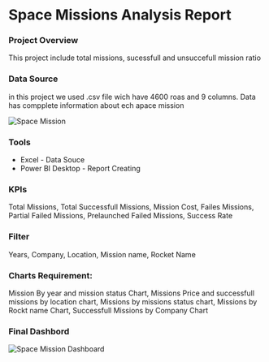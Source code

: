 # Space Missions Analysis Report


### Project Overview

This project include total missions, sucessfull and unsuccefull mission ratio

### Data Source

in this project we used .csv file wich have 4600 roas and 9 columns. Data has compplete information about ech apace mission

![Space Mission](https://github.com/WaseemAbbas1986/Space-Missions-Analysis-Report/assets/168902203/9ab2abfa-810d-4745-86be-3f95be1023c9)

### Tools

- Excel - Data Souce
- Power BI Desktop - Report Creating



### KPIs
Total Missions, Total Successfull Missions, Mission Cost, Failes Missions, Partial Failed Missions, Prelaunched Failed Missions, Success Rate

### Filter
Years, Company, Location, Mission name, Rocket Name

### Charts Requirement:
Mission By year and mission status Chart, Missions Price and successfull missions by location chart, Missions by missions status chart, Missions by Rockt name Chart, Successfull Missions by Company Chart


### Final Dashbord
![Space Mission Dashboard](https://github.com/WaseemAbbas1986/Space-Missions-Analysis-Report/assets/168902203/5d58263d-f8ba-4f1e-974f-9c7c47ba4323)
